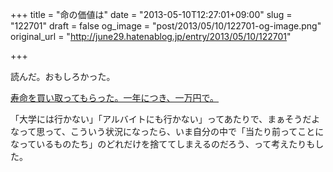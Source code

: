 +++
title = "命の価値は"
date = "2013-05-10T12:27:01+09:00"
slug = "122701"
draft = false
og_image = "post/2013/05/10/122701-og-image.png"
original_url = "http://june29.hatenablog.jp/entry/2013/05/10/122701"

+++

<p>読んだ。おもしろかった。</p>
<p><a href="http://sonicch.com/archives/26666367.html" title="寿命を買い取ってもらった。一年につき、一万円で。">寿命を買い取ってもらった。一年につき、一万円で。</a></p>
<p>「大学には行かない」「アルバイトにも行かない」ってあたりで、まぁそうだよなって思って、こういう状況になったら、いま自分の中で「当たり前ってことになっているものたち」のどれだけを捨ててしまえるのだろう、って考えたりもした。</p>